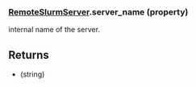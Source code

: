 ### [RemoteSlurmServer](RemoteSlurmServer.md).server_name (property)




internal name of the server.

Returns
----------
* (string)

